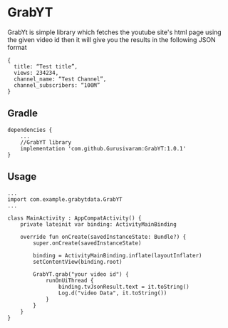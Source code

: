 GrabYT
===============

GrabYt is  simple library which fetches the youtube site's html page using the given video id then it will give you the results in the following JSON format

```
{
  title: “Test title”,
  views: 234234,
  channel_name: “Test Channel”,
  channel_subscribers: “100M”
}
```


Gradle
------
```
dependencies {
    ...
    //GrabYT library
    implementation 'com.github.Gurusivaram:GrabYT:1.0.1'
}
```

Usage
------
```
...
import com.example.grabytdata.GrabYT
...

class MainActivity : AppCompatActivity() {
    private lateinit var binding: ActivityMainBinding

    override fun onCreate(savedInstanceState: Bundle?) {
        super.onCreate(savedInstanceState)

        binding = ActivityMainBinding.inflate(layoutInflater)
        setContentView(binding.root)

        GrabYT.grab("your video id") {
            runOnUiThread {
                binding.tvJsonResult.text = it.toString()
                Log.d("video Data", it.toString())
            }
        }
    }
}
```
